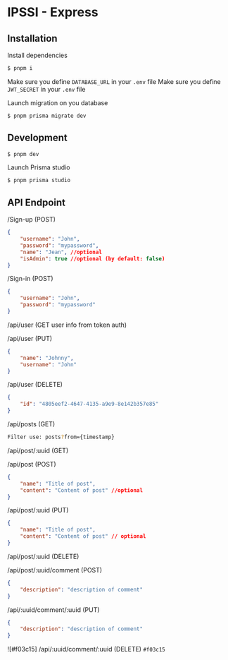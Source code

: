# IPSSI - Express

## Installation
Install dependencies

```bash
$ pnpm i
```

Make sure you define `DATABASE_URL` in your `.env` file
Make sure you define `JWT_SECRET` in your `.env` file

Launch migration on you database

```bash
$ pnpm prisma migrate dev
```

## Development

```bash
$ pnpm dev
```


Launch Prisma studio 
```bash
$ pnpm prisma studio
```

## API Endpoint
/Sign-up (POST)

```json
{
    "username": "John",
    "password": "mypassword",
    "name": "Jean", //optional
    "isAdmin": true //optional (by default: false)
}
```

/Sign-in (POST)

```json
{
    "username": "John",
    "password": "mypassword"
}
```

/api/user (GET user info from token auth)

/api/user (PUT)

```json
{
    "name": "Johnny",
    "username": "John"
}
```

/api/user (DELETE)

```json
{
    "id": "4805eef2-4647-4135-a9e9-8e142b357e85"
}
```

/api/posts (GET)

```bash
Filter use: posts?from={timestamp}
```

/api/post/:uuid (GET)

/api/post (POST)

```json
{
    "name": "Title of post",
    "content": "Content of post" //optional
}
```

/api/post/:uuid (PUT)

```json
{
    "name": "Title of post",
    "content": "Content of post" // optional
}
```

/api/post/:uuid (DELETE)

/api/post/:uuid/comment (POST)

```json
{
    "description": "description of comment"
}
```

/api/:uuid/comment/:uuid (PUT)

```json
{
    "description": "description of comment"
}
```

![#f03c15] /api/:uuid/comment/:uuid (DELETE) `#f03c15`